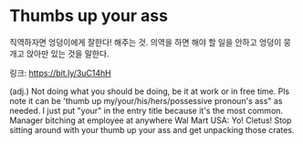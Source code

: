 # Thumbs up your ass

직역하자면 엉덩이에게 잘한다! 해주는 것. 
의역을 하면 해야 할 일을 안하고 엉덩이 뭉개고 앉아만 있는 것을 말한다. 

링크: https://bit.ly/3uC14hH

(adj.) Not doing what you should be doing, be it at work or in free time. Pls note it can be 'thumb up my/your/his/hers/possessive pronoun's ass" as needed. I just put "your" in the entry title because it's the most common.
Manager bitching at employee at anywhere Wal Mart USA: Yo! Cletus! Stop sitting around with your thumb up your ass and get unpacking those crates.
